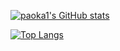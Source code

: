 [![paoka1's GitHub stats](https://github-readme-stats.vercel.app/api?username=paoka1&show_icons=true&theme=synthwave)](https://github.com/anuraghazra/github-readme-stats)

[![Top Langs](https://github-readme-stats.vercel.app/api/top-langs/?username=paoka1&layout=compact&theme=synthwave&exclude_repo=paoka1.github.io)](https://github.com/anuraghazra/github-readme-stats)

